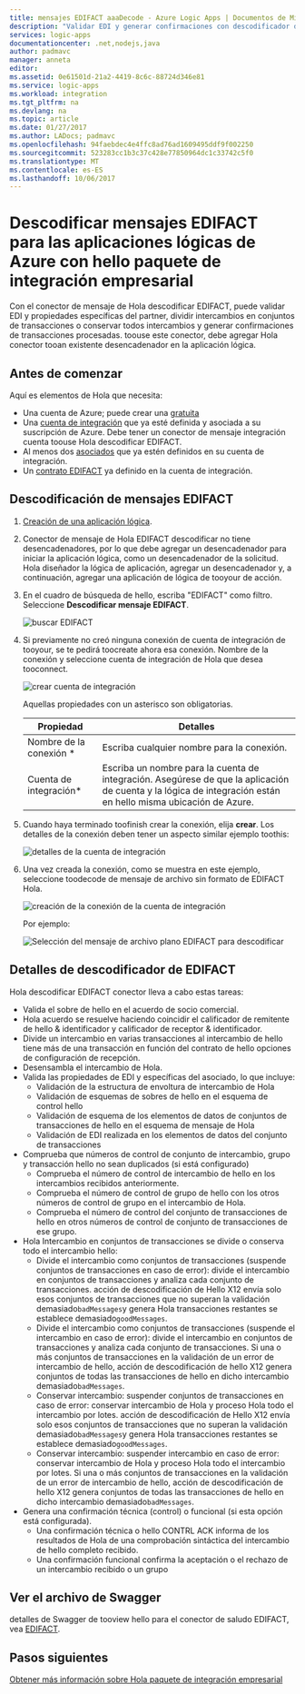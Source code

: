 ```yaml
---
title: mensajes EDIFACT aaaDecode - Azure Logic Apps | Documentos de Microsoft
description: "Validar EDI y generar confirmaciones con descodificador de mensaje de saludo EDIFACT Hola paquete de integración empresarial para las aplicaciones lógicas de Azure"
services: logic-apps
documentationcenter: .net,nodejs,java
author: padmavc
manager: anneta
editor: 
ms.assetid: 0e61501d-21a2-4419-8c6c-88724d346e81
ms.service: logic-apps
ms.workload: integration
ms.tgt_pltfrm: na
ms.devlang: na
ms.topic: article
ms.date: 01/27/2017
ms.author: LADocs; padmavc
ms.openlocfilehash: 94faebdec4e4ffc8ad76ad1609495ddf9f002250
ms.sourcegitcommit: 523283cc1b3c37c428e77850964dc1c33742c5f0
ms.translationtype: MT
ms.contentlocale: es-ES
ms.lasthandoff: 10/06/2017
---
```

# <a name="decode-edifact-messages-for-azure-logic-apps-with-hello-enterprise-integration-pack"></a>Descodificar mensajes EDIFACT para las aplicaciones lógicas de Azure con hello paquete de integración empresarial

Con el conector de mensaje de Hola descodificar EDIFACT, puede validar EDI y propiedades específicas del partner, dividir intercambios en conjuntos de transacciones o conservar todos intercambios y generar confirmaciones de transacciones procesadas. toouse este conector, debe agregar Hola conector tooan existente desencadenador en la aplicación lógica.

## <a name="before-you-start"></a>Antes de comenzar

Aquí es elementos de Hola que necesita:

* Una cuenta de Azure; puede crear una [gratuita](https://azure.microsoft.com/free)
* Una [cuenta de integración](logic-apps-enterprise-integration-create-integration-account.md) que ya esté definida y asociada a su suscripción de Azure. Debe tener un conector de mensaje integración cuenta toouse Hola descodificar EDIFACT. 
* Al menos dos [asociados](logic-apps-enterprise-integration-partners.md) que ya estén definidos en su cuenta de integración.
* Un [contrato EDIFACT](logic-apps-enterprise-integration-edifact.md) ya definido en la cuenta de integración.

## <a name="decode-edifact-messages"></a>Descodificación de mensajes EDIFACT

1. [Creación de una aplicación lógica](logic-apps-create-a-logic-app.md).

2. Conector de mensaje de Hola EDIFACT descodificar no tiene desencadenadores, por lo que debe agregar un desencadenador para iniciar la aplicación lógica, como un desencadenador de la solicitud. Hola diseñador la lógica de aplicación, agregar un desencadenador y, a continuación, agregar una aplicación de lógica de tooyour de acción.

3. En el cuadro de búsqueda de hello, escriba "EDIFACT" como filtro. Seleccione **Descodificar mensaje EDIFACT**.
   
    ![buscar EDIFACT](./media/logic-apps-enterprise-integration-edifact-decode/edifactdecodeimage1.png)

3. Si previamente no creó ninguna conexión de cuenta de integración de tooyour, se te pedirá toocreate ahora esa conexión. Nombre de la conexión y seleccione cuenta de integración de Hola que desea tooconnect.
   
    ![crear cuenta de integración](./media/logic-apps-enterprise-integration-edifact-decode/edifactdecodeimage2.png)

    Aquellas propiedades con un asterisco son obligatorias.

    | Propiedad | Detalles |
    | --- | --- |
    | Nombre de la conexión * |Escriba cualquier nombre para la conexión. |
    | Cuenta de integración* |Escriba un nombre para la cuenta de integración. Asegúrese de que la aplicación de cuenta y la lógica de integración están en hello misma ubicación de Azure. |

4. Cuando haya terminado toofinish crear la conexión, elija **crear**. Los detalles de la conexión deben tener un aspecto similar ejemplo toothis:

    ![detalles de la cuenta de integración](./media/logic-apps-enterprise-integration-edifact-decode/edifactdecodeimage3.png)  

5. Una vez creada la conexión, como se muestra en este ejemplo, seleccione toodecode de mensaje de archivo sin formato de EDIFACT Hola.

    ![creación de la conexión de la cuenta de integración](./media/logic-apps-enterprise-integration-edifact-decode/edifactdecodeimage4.png)  

    Por ejemplo:

    ![Selección del mensaje de archivo plano EDIFACT para descodificar](./media/logic-apps-enterprise-integration-edifact-decode/edifactdecodeimage5.png)  

## <a name="edifact-decoder-details"></a>Detalles de descodificador de EDIFACT

Hola descodificar EDIFACT conector lleva a cabo estas tareas: 

* Valida el sobre de hello en el acuerdo de socio comercial.
* Hola acuerdo se resuelve haciendo coincidir el calificador de remitente de hello & identificador y calificador de receptor & identificador.
* Divide un intercambio en varias transacciones al intercambio de hello tiene más de una transacción en función del contrato de hello opciones de configuración de recepción.
* Desensambla el intercambio de Hola.
* Valida las propiedades de EDI y específicas del asociado, lo que incluye:
  * Validación de la estructura de envoltura de intercambio de Hola
  * Validación de esquemas de sobres de hello en el esquema de control hello
  * Validación de esquema de los elementos de datos de conjuntos de transacciones de hello en el esquema de mensaje de Hola
  * Validación de EDI realizada en los elementos de datos del conjunto de transacciones
* Comprueba que números de control de conjunto de intercambio, grupo y transacción hello no sean duplicados (si está configurado) 
  * Comprueba el número de control de intercambio de hello en los intercambios recibidos anteriormente. 
  * Comprueba el número de control de grupo de hello con los otros números de control de grupo en el intercambio de Hola. 
  * Comprueba el número de control del conjunto de transacciones de hello en otros números de control de conjunto de transacciones de ese grupo.
* Hola Intercambio en conjuntos de transacciones se divide o conserva todo el intercambio hello:
  * Divide el intercambio como conjuntos de transacciones (suspende conjuntos de transacciones en caso de error): divide el intercambio en conjuntos de transacciones y analiza cada conjunto de transacciones. 
  acción de descodificación de Hello X12 envía solo esos conjuntos de transacciones que no superan la validación demasiado`badMessages`y genera Hola transacciones restantes se establece demasiado`goodMessages`.
  * Divide el intercambio como conjuntos de transacciones (suspende el intercambio en caso de error): divide el intercambio en conjuntos de transacciones y analiza cada conjunto de transacciones. 
  Si una o más conjuntos de transacciones en la validación de un error de intercambio de hello, acción de descodificación de hello X12 genera conjuntos de todas las transacciones de hello en dicho intercambio demasiado`badMessages`.
  * Conservar intercambio: suspender conjuntos de transacciones en caso de error: conservar intercambio de Hola y proceso Hola todo el intercambio por lotes. 
  acción de descodificación de Hello X12 envía solo esos conjuntos de transacciones que no superan la validación demasiado`badMessages`y genera Hola transacciones restantes se establece demasiado`goodMessages`.
  * Conservar intercambio: suspender intercambio en caso de error: conservar intercambio de Hola y proceso Hola todo el intercambio por lotes. 
  Si una o más conjuntos de transacciones en la validación de un error de intercambio de hello, acción de descodificación de hello X12 genera conjuntos de todas las transacciones de hello en dicho intercambio demasiado`badMessages`.
* Genera una confirmación técnica (control) o funcional (si esta opción está configurada).
  * Una confirmación técnica o hello CONTRL ACK informa de los resultados de Hola de una comprobación sintáctica del intercambio de hello completo recibido.
  * Una confirmación funcional confirma la aceptación o el rechazo de un intercambio recibido o un grupo

## <a name="view-swagger-file"></a>Ver el archivo de Swagger
detalles de Swagger de tooview hello para el conector de saludo EDIFACT, vea [EDIFACT](/connectors/edifact/).

## <a name="next-steps"></a>Pasos siguientes
[Obtener más información sobre Hola paquete de integración empresarial](logic-apps-enterprise-integration-overview.md "Obtenga más información sobre el paquete de integración empresarial") 

